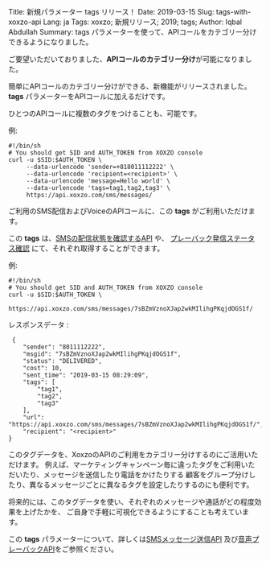 Title: 新規パラメーター tags リリース！
Date: 2019-03-15
Slug: tags-with-xoxzo-api
Lang: ja
Tags: xoxzo; 新規リリース; 2019; tags;
Author: Iqbal Abdullah
Summary: tags パラメーターを使って、APIコールをカテゴリー分けできるようになりました。

ご要望いただいておりました、**APIコールのカテゴリー分け**が可能になりました。


簡単にAPIコールのカテゴリー分けができる、新機能がリリースされました。
**tags** パラメーターをAPIコールに加えるだけです。

ひとつのAPIコールに複数のタグをつけることも、可能です。

例:

    #!/bin/sh
    # You should get SID and AUTH_TOKEN from XOXZO console
    curl -u $SID:$AUTH_TOKEN \
         --data-urlencode 'sender=+818011112222' \
         --data-urlencode 'recipient=<recipient>' \
         --data-urlencode 'message=Hello world' \
         --data-urlencode 'tags=tag1,tag2,tag3' \
         https://api.xoxzo.com/sms/messages/

ご利用のSMS配信およびVoiceのAPIコールに、この **tags** がご利用いただけます。

この **tags** は、[SMSの配信状態を確認するAPI](https://docs.xoxzo.com/ja/sms.html#check-sms-status-api) や、
[プレーバック発信ステータス確認](https://docs.xoxzo.com/ja/voice.html#checking-call-status) にて、それぞれ取得することができます。

例:

    #!/bin/sh
    # You should get SID and AUTH_TOKEN from XOXZO console
    curl -u $SID:$AUTH_TOKEN \
        https://api.xoxzo.com/sms/messages/7sBZmVznoXJap2wkMIlihgPKqjdOGS1f/

レスポンスデータ :

     {
        "sender": "8011112222",
        "msgid": "7sBZmVznoXJap2wkMIlihgPKqjdOGS1f",
        "status": "DELIVERED",
        "cost": 10,
        "sent_time": "2019-03-15 08:29:09",
        "tags": [
            "tag1",
            "tag2",
            "tag3"
        ],
        "url": "https://api.xoxzo.com/sms/messages/7sBZmVznoXJap2wkMIlihgPKqjdOGS1f/",
        "recipient": "<recipient>"
    }

このタグデータを、XoxzoのAPIのご利用をカテゴリー分けするのにご活用いただけます。
例えば、マーケティングキャンペーン毎に違ったタグをご利用いただいたり、メッセージを送信したり電話をかけたりする
顧客をグループ分けしたり、異なるメッセージごとに異なるタグを設定したりするのにも便利です。

将来的には、このタグデータを使い、それぞれのメッセージや通話がどの程度効果を上げたかを、
ご自身で手軽に可視化できるようにすることも考えています。

この **tags** パラメーターについて、詳しくは[SMSメッセージ送信API](https://docs.xoxzo.com/ja/sms.html#send-sms-messages-api) 
及び[音声プレーバックAPI](https://docs.xoxzo.com/en/voice.html#simple-playback-api)をご参照ください。
